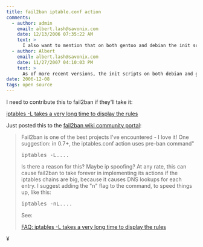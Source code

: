```yaml
---
title: fail2ban iptable.conf action
comments:
  - author: admin
    email: albert.lash@savonix.com
    date: 12/13/2006 07:35:22 AM
    text: >
      I also want to mention that on both gentoo and debian the init scripts don't seem to work that well. I have much better luck with the commands:<br/><br/>fail2ban-client stop<br/>fail2ban-client start
  - author: Albert
    email: albert.lash@savonix.com
    date: 11/27/2007 04:10:03 PM
    text: >
      As of more recent versions, the init scripts on both debian and gentoo are working much better.
date: 2006-12-08
tags: open source
---
```

I need to contribute this to fail2ban if they'll take it:

<a href="http://www.netfilter.org/documentation/FAQ/netfilter-faq-3.html#ss3.11">iptables -L takes a very long time to display the rules</a>

Just posted this to the <a href="http://fail2ban.sourceforge.net/wiki/index.php/Fail2ban:Community_Portal">fail2ban wiki community portal</a>:

<blockquote>Fail2ban is one of the best projects I've encountered - I love it! One suggestion: in 0.7+, the iptables.conf action uses pre-ban command"

<pre>iptables -L....</pre>

Is there a reason for this? Maybe ip spoofing? At any rate, this can cause fail2ban to take forever in implementing its actions if the iptables chains are big, because it causes DNS lookups for each entry. I suggest adding the "n" flag to the command, to speed things up, like this:

<pre>iptables -nL....</pre>

See:

<a href="http://www.netfilter.org/documentation/FAQ/netfilter-faq-3.html#ss3.11 netfilter">FAQ: iptables -L takes a very long time to display the rules</a></blockquote>

¥

